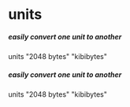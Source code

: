 # units

##### easily convert one unit to another

   units  "2048 bytes" "kibibytes"

##### easily convert one unit to another

   units  "2048 bytes" "kibibytes"
